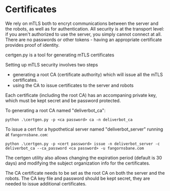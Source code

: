 # Certificates

We rely on mTLS both to encryt communications between the server and the robots, as well as for authentication. All security is at the transport level: if you aren't authorized to use the server, you simply cannot connect at all. There are no passwords or other tokens - having an appropriate certificate provides proof of identity.

certgen.py is a tool for generating mTLS certificates

Setting up mTLS security involves two steps
 - generating a root CA (certificate authority) which will issue all the mTLS certificates.
 - using the CA to issue certificates to the server and robots

Each certificate (including the root CA) has an accompaning private key, which must be kept secret and be password protected.

To generating a root CA named "deliverbot_ca":
```
python .\certgen.py -p <ca password> ca -n deliverbot_ca
```

To issue a cert for a hypothetical server named "deliverbot_server" running at `fangornsbane.com`:
```
python .\certgen.py -p <cert password> issue -n deliverbot_server -c deliverbot_ca --ca_password <ca password> -u fangornsbane.com
```

The certgen utility also allows changing the expiration period (default is 30 days) and modifying the subject organization info for the certificates.

The CA certificate needs to be set as the root CA on both the server and the robots. The CA key file and password should be kept secret, they are needed to issue additional certificates.

